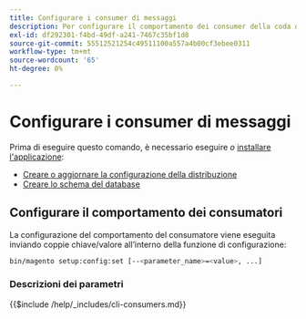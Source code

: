 ```yaml
---
title: Configurare i consumer di messaggi
description: Per configurare il comportamento dei consumer della coda di messaggi di Adobe Commerce, segui la procedura riportata di seguito.
exl-id: df292301-f4bd-49df-a241-7467c35bf1d8
source-git-commit: 55512521254c49511100a557a4b00cf3ebee0311
workflow-type: tm+mt
source-wordcount: '65'
ht-degree: 0%

---
```


# Configurare i consumer di messaggi

Prima di eseguire questo comando, è necessario eseguire *o* [installare l&#39;applicazione](../advanced.md):

* [Creare o aggiornare la configurazione della distribuzione](deployment.md)
* [Creare lo schema del database](database.md)

## Configurare il comportamento dei consumatori

La configurazione del comportamento del consumatore viene eseguita inviando coppie chiave/valore all’interno della funzione di configurazione:

```bash
bin/magento setup:config:set [--<parameter_name>=<value>, ...]
```

### Descrizioni dei parametri

{{$include /help/_includes/cli-consumers.md}}

<!-- Last updated from includes: 2022-09-12 09:38:25 -->
